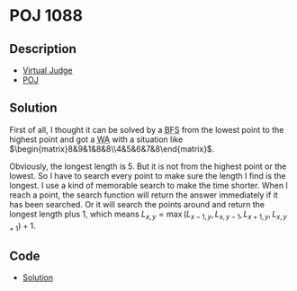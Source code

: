 # POJ 1088

## Description

- [Virtual Judge](https://vjudge.net/problem/POJ-1088)
- [POJ](http://poj.org/problem?id=1088)

## Solution

First of all, I thought it can be solved by a <abbr title="Breadth-First Search">BFS</abbr> from the lowest point to the highest point and got a <abbr title="Wrong Answer">WA</abbr> with a situation like $\begin{matrix}8&9&1&8&8\\4&5&6&7&8\end{matrix}$.

Obviously, the longest length is 5. But it is not from the highest point or the lowest. So I have to search every point to make sure the length I find is the longest. I use a kind of memorable search to make the time shorter. When I reach a point, the search function will return the answer immediately if it has been searched. Or it will search the points around and return the longest length plus 1, which means $L_{x,y}=\max(L_{x-1,y},L_{x,y-1},L_{x+1,y},L_{x,y+1})+1$.

## Code

- [Solution](POJ.1088.0.cpp)
